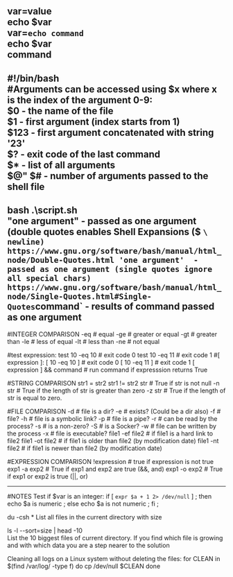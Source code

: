 var=value  
echo $var  
var=`echo command`  
echo $var  
command  
----
#!/bin/bash  
#Arguments can be accessed using $x where x is the index of the argument 0-9:  
$0      -  the name of the file  
$1      -  first argument (index starts from 1)  
$123    -  first argument concatenated with string '23'  
$?      -  exit code of the last command  
$*      -  list of all arguments  
$@"
$#      -  number of arguments passed to the shell file  
---
bash .\script.sh  
"one argument"  -  passed as one argument (double quotes enables Shell Expansions  ($ ` \ newline)
                   https://www.gnu.org/software/bash/manual/html_node/Double-Quotes.html
'one argument'  -  passed as one argument (single quotes ignore all special chars)
                   https://www.gnu.org/software/bash/manual/html_node/Single-Quotes.html#Single-Quotes
`command`       -  results of command passed as one argument
---
#INTEGER COMPARISON
-eq # equal
-ge # greater or equal
-gt # greater than
-le # less of equal
-lt # less than
-ne # not equal

#test expression:
test 10 -eq 10 # exit code 0
test 10 -eq 11 # exit code 1
#[ expression ]:
[ 10 -eq 10 ] # exit code 0
[ 10 -eq 11 ] # exit code 1
[ expression ] && command # run command if expresssion returns True

#STRING COMPARISON
str1 = str2
str1 != str2
str # True if str is not null
-n str # True if the length of str is greater than zero
-z str # True if the length of str is equal to zero.

#FILE COMPARISON
-d # file is a dir?
-e # exists? (Could be a dir also)
-f # file?
-h # file is a symbolic link?
-p # file is a pipe?
-r # can be read by the process?
-s # is a non-zero?
-S # is a Socker?
-w # file can be written by the process
-x # file is executable?
file1 -ef file2 # if file1 is a hard link to file2
file1 -ot file2 # if file1 is older than file2 (by modification date)
file1 -nt file2 # if file1 is newer than file2 (by modification date)

#EXPRESSION COMPARISON
!expression # true if expression is not true
exp1 -a exp2 # True if exp1 and exp2 are true (&&, and)
exp1 -o exp2 # True if exp1 or exp2 is true (||, or)

---
#NOTES
Test if $var is an integer:
if [ `expr $a + 1 2> /dev/null` ] ; then echo $a is numeric ; else echo $a is not numeric ; fi ;
  	
du -csh *
List all files in the current directory with size

ls -l --sort=size | head -10  
List the 10 biggest files of current directory. 
If you find which file is growing and with which data you are a step nearer to the solution


Cleaning all logs on a Linux system without deleting the files:
for CLEAN in $(find /var/log/ -type f)
do
    cp /dev/null  $CLEAN
done